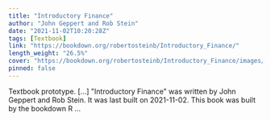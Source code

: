 ```yaml
---
title: "Introductory Finance"
author: "John Geppert and Rob Stein"
date: "2021-11-02T10:20:28Z"
tags: [Textbook]
link: "https://bookdown.org/robertosteinb/Introductory_Finance/"
length_weight: "26.5%"
cover: "https://bookdown.org/robertosteinb/Introductory_Finance/images/cover%20(tmp).JPG"
pinned: false
---
```


Textbook prototype. [...] "Introductory Finance" was written by John Geppert and Rob Stein. It was last built on 2021-11-02. This book was built by the bookdown R ...

